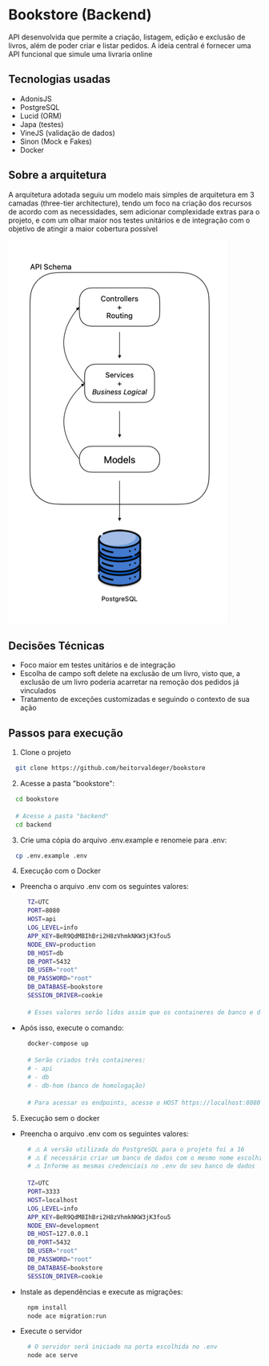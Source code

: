 # Bookstore (Backend)

API desenvolvida que permite a criação, listagem, edição e exclusão de livros, além de poder criar e listar pedidos. A ideia central é fornecer uma API funcional que simule uma livraria online

## Tecnologias usadas
- AdonisJS
- PostgreSQL
- Lucid (ORM)
- Japa (testes)
- VineJS (validação de dados)
- Sinon (Mock e Fakes)
- Docker

## Sobre a arquitetura
A arquitetura adotada seguiu um modelo mais simples de arquitetura em 3 camadas (three-tier architecture), tendo um foco na criação dos recursos de acordo com as necessidades, sem adicionar complexidade extras para o projeto, e com um olhar maior nos testes unitários e de integração com o objetivo de atingir a maior cobertura possível

![alt text](architecture.png)

## Decisões Técnicas
- Foco maior em testes unitários e de integração
- Escolha de campo soft delete na exclusão de um livro, visto que, a exclusão de um livro poderia acarretar na remoção dos pedidos já vinculados
- Tratamento de exceções customizadas e seguindo o contexto de sua ação
  
## Passos para execução

1. Clone o projeto
  ```bash
    git clone https://github.com/heitorvaldeger/bookstore
  ```

2. Acesse a pasta "bookstore":
  ```bash
    cd bookstore

    # Acesse a pasta "backend"
    cd backend
  ```

3. Crie uma cópia do arquivo .env.example e renomeie para .env:
  ```bash
    cp .env.example .env
  ```

4. Execução com o Docker
  - Preencha o arquivo .env com os seguintes valores:
    ```bash
      TZ=UTC
      PORT=8080
      HOST=api
      LOG_LEVEL=info
      APP_KEY=BeR9QdMBIhBri2H8zVhmkNKW3jK3fou5
      NODE_ENV=production
      DB_HOST=db
      DB_PORT=5432
      DB_USER="root"
      DB_PASSWORD="root"
      DB_DATABASE=bookstore
      SESSION_DRIVER=cookie

      # Esses valores serão lidos assim que os containeres de banco e da API forem criados
    ```

  - Após isso, execute o comando:
    ```bash
      docker-compose up

      # Serão criados três containeres:
      # - api
      # - db
      # - db-hom (banco de homologação)

      # Para acessar os endpoints, acesse o HOST https://localhost:8080
    ```

5. Execução sem o docker
  - Preencha o arquivo .env com os seguintes valores:
    ```bash
      # ⚠️ A versão utilizada do PostgreSQL para o projeto foi a 16
      # ⚠️ É necessário criar um banco de dados com o mesmo nome escolhido no .env
      # ⚠️ Informe as mesmas credenciais no .env do seu banco de dados

      TZ=UTC
      PORT=3333
      HOST=localhost
      LOG_LEVEL=info
      APP_KEY=BeR9QdMBIhBri2H8zVhmkNKW3jK3fou5
      NODE_ENV=development
      DB_HOST=127.0.0.1
      DB_PORT=5432
      DB_USER="root"
      DB_PASSWORD="root"
      DB_DATABASE=bookstore
      SESSION_DRIVER=cookie
    ```
  - Instale as dependências e execute as migrações:
    ```bash
      npm install
      node ace migration:run
    ```

  - Execute o servidor
    ```bash
      # O servidor será iniciado na porta escolhida no .env
      node ace serve
    ```
